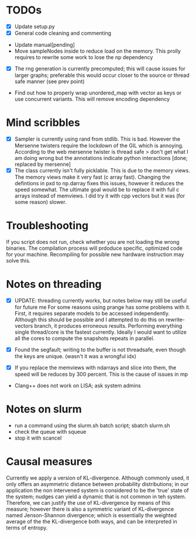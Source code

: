 # TODOs
- [x] Update setup.py
- [x] General code cleaning and commenting
- Update manual[pending]
- Move sampleNodes inside to reduce load on the memory. This prolly
requires to rewrite some work to lose the np dependency
- [x] The rng generation is currently precomputed; this will cause issues for larger graphs;
 preferable this would occur closer to the source or thread safe manner (see prev point)
- Find out how to properly wrap unordered_map with vector as keys or use concurrent variants. This will remove encoding dependency

# Mind scribbles
- [x] Sampler is currently using rand from stdlib. This is bad.
However the Mersenne twisters require the lockdown of the GIL
which is annoying. According to the web mersenne twister is thread safe > don't get what I am doing wrong but the annotations
indicate python interactions [done; replaced by mersenne]
- [x] The class currently isn't fully picklable. This is due to the memory views.
The memory views make it very fast (c array fast). Changing the defintions in pxd to np.darray fixes
this issues, however it reduces the speed somewhat. The ultimate goal would be to replace it with full
c arrays instead of memviews. I did try it with cpp vectors but it was (for some reason) slower.

# Troubleshooting
If you script does not run, check whether you are not loading the wrong binaries. The compilation process will prdoduce specific, optimized code for your machine. Recompiling for possible new hardware instruction may solve this.

# Notes on threading
- [x] UPDATE: threading currently works, but notes below may still be useful for future me
For some reasons using prange has some problems with it. First,  it requires
separate models to be accessed independently. Although this should be possible
and I attempted to do this on rewrite-vectors branch, it produces erroneous results. Performing everything single thread/core is the fastest currently.
Ideally I would want to utilize all the cores to compute the snapshots repeats
in parallel.


- [x] Found the segfault; writing to the buffer is not threadsafe, even though the keys are unique. (wasn't it was a wrongful idx)
- [x] If you replace the memviews with ndarrays and slice into them, the speed will be reduces by 300 percent. This is the cause of issues in mp
- Clang++ does not work on LISA; ask system admins

# Notes on slurm

- run a command using the slurm.sh batch script; sbatch slurm.sh
- check the queue with squeue
- stop it with scancel

# Causal measures
Currently we apply a version of KL-divergence. Although commonly used, it only offers 
an asymmetric distance between probability distributions; in our application the non 
intervened system is considered to be the 'true' state of the system; nudges can 
yield a dynamic that is not common in teh system. Therefore, we can justify the use 
of KL-divergence by means of this measure; however there is also a symmetric variant 
of KL-divergence named Jenson-Shannon divergence; which is essentially the weighted 
average of the the KL-divergence both ways, and can be interpreted in terms of 
entropy. 
